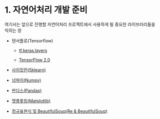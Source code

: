# 1. 자연어처리 개발 준비

여기서는 앞으로 진행할 자연어처리 프로젝트에서 사용하게 될 중요한 라이브러리들을 익히는 장



- 텐서플로(Tensorflow)

  - [tf.keras.layers](./1.1.1.tf.keras.layers.ipynb)
  
  - [TensorFlow 2.0](./1.1.2.tensorflow2.ipynb)
  
- [사이킷런(Sklearn)](./1.2.sklearn.ipynb)

- [넘파이(Numpy)](./1.4.1.numpy.ipynb)

- [판다스(Pandas)](./1.4.2.pandas.ipynb)

- [맷플롯립(Matplotlib)](./1.4.3.matplotlib.ipynb)

- [정규표현식 및 BeautifulSoup(Re & BeautifulSoup)](./1.4.4&5.re_and_beautiful_soup.ipynb)




